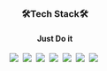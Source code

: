 <h3 align='center'>🛠Tech Stack🛠</h3>

<h4 align='center'>Just Do it</h4>

<p align='center'>
  <img src="https://img.shields.io/badge/Python-3766AB?style=flat-square&logo=Python&logoColor=white"/></a>&nbsp
  <img src="https://img.shields.io/badge/JAVA-3766AB?style=flat-square&logo=JAVA&logoColor=orange"/></a>&nbsp
  <img src="https://img.shields.io/badge/C-3766AB?style=flat-square&logo=C&logoColor=gray"/></a>&nbsp
  <img src="https://img.shields.io/badge/Oracle-3766AB?style=flat-square&logo=Oracle&logoColor=red"/></a>&nbsp
  <img src="https://img.shields.io/badge/MSSQL-3766AB?style=flat-square&logo=MSSQL&logoColor=9cf"/></a>&nbsp
  <img src="https://img.shields.io/badge/CSS-3766AB?style=flat-square&logo=CSS&logoColor=blue"/></a>&nbsp
  <img src="https://img.shields.io/badge/JavaScript-3766AB?style=flat-square&logo=Javascript&logoColor=yellow"/></a>&nbsp
</p>
